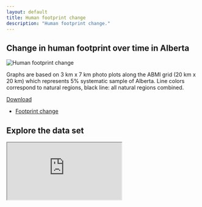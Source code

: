 ```yaml
---
layout: default
title: Human footprint change
description: "Human footprint change."
---
```


## Change in human footprint over time in Alberta

<div class="row">

<div class="col-6 col-sm-6 col-lg-6">
<img src="{{ site.contents }}/habitat/footprint-change/ABMI_HF3x7_yearly_changes_1999-2012.jpg" class="img-responsive" alt="Human footprint change">
</div>
<div class="col-6 col-sm-6 col-lg-6">
<p>Graphs are based on 3 km x 7 km photo plots along the ABMI grid (20 km x 20 km)
which represents 5% systematic sample of Alberta.
Line colors correspond to natural regions, black line: all natural regions combined.</p>
</div>

<span class="pull-right">
<div class="btn-group">
  <a href="#" class="btn btn-primary dropdown-toggle" data-toggle="dropdown" aria-expanded="false">Download <i class="fa fa-download"></i></a>
  <ul class="dropdown-menu">
    <li><a href="{{ site.ftproot }}/habitat/footprint-change/veghf3x7.zip" download>Footprint change</a></li>
  </ul>
</div>
</span>

</div>

<div class="row">
  <h2>Explore the data set</h2>
  <iframe class="embed-responsive-item" src="http://sc-dev.abmi.ca/ocpu/library/footprintchange/www/"></iframe>

</div>